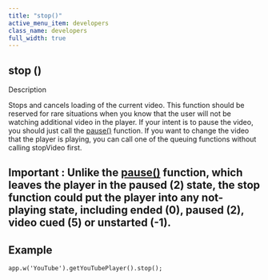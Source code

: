 ```yaml
---
title: "stop()"
active_menu_item: developers
class_name: developers
full_width: true
---
```



## stop ()

Description

Stops and cancels loading of the current video. This function should be reserved for rare situations when you know that the user will not be watching additional video in the player. If your intent is to pause the video, you should just call the [pause()](pause) function. If you want to change the video that the player is playing, you can call one of the queuing functions without calling stopVideo first.

## Important : Unlike the [pause()](pause) function, which leaves the player in the paused (2) state, the stop function could put the player into any not-playing state, including ended (0), paused (2), video cued (5) or unstarted (-1).

## Example

    app.w('YouTube').getYouTubePlayer().stop();
   

